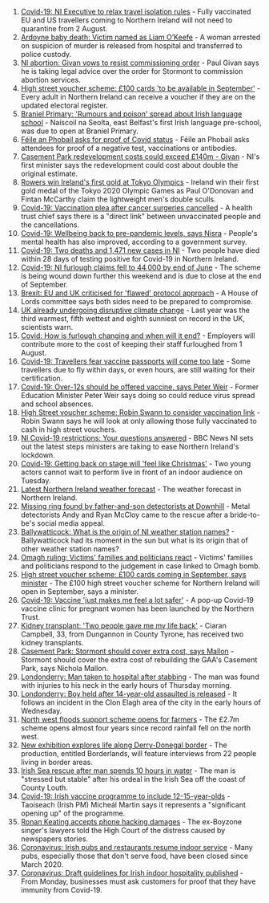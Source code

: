 1. [Covid-19: NI Executive to relax travel isolation rules](https://www.bbc.co.uk/news/uk-northern-ireland-58004816) - Fully vaccinated EU and US travellers coming to Northern Ireland will not need to quarantine from 2 August.
2. [Ardoyne baby death: Victim named as Liam O’Keefe](https://www.bbc.co.uk/news/uk-northern-ireland-58009834) - A woman arrested on suspicion of murder is released from hospital and transferred to police custody.
3. [NI abortion: Givan vows to resist commissioning order](https://www.bbc.co.uk/news/uk-northern-ireland-58018850) - Paul Givan says he is taking legal advice over the order for Stormont to commission abortion services.
4. [High street voucher scheme: £100 cards 'to be available in September'](https://www.bbc.co.uk/news/uk-northern-ireland-58012540) - Every adult in Northern Ireland can receive a voucher if they are on the updated electoral register.
5. [Braniel Primary: 'Rumours and poison' spread about Irish language school](https://www.bbc.co.uk/news/uk-northern-ireland-58010736) - Naíscoil na Seolta, east Belfast's first Irish language pre-school, was due to open at Braniel Primary.
6. [Féile an Phobail asks for proof of Covid status](https://www.bbc.co.uk/news/uk-northern-ireland-58016151) - Féile an Phobail asks attendees for proof of a negative test, vaccinations or antibodies.
7. [Casement Park redevelopment costs could exceed £140m - Givan](https://www.bbc.co.uk/news/uk-northern-ireland-58005434) - NI's first minister says the redevelopment could cost about double the original estimate.
8. [Rowers win Ireland's first gold at Tokyo Olympics](https://www.bbc.co.uk/sport/olympics/58007573) - Ireland win their first gold medal of the Tokyo 2020 Olympic Games as Paul O'Donovan and Fintan McCarthy claim the lightweight men's double sculls.
9. [Covid-19: Vaccination plea after cancer surgeries cancelled](https://www.bbc.co.uk/news/uk-northern-ireland-58009128) - A health trust chief says there is a "direct link" between unvaccinated people and the cancellations.
10. [Covid-19: Wellbeing back to pre-pandemic levels, says Nisra](https://www.bbc.co.uk/news/uk-northern-ireland-58012623) - People's mental health has also improved, according to a government survey.
11. [Covid-19: Two deaths and 1,471 new cases in NI](https://www.bbc.co.uk/news/uk-northern-ireland-58012627) - Two people have died within 28 days of testing positive for Covid-19 in Northern Ireland.
12. [Covid-19: NI furlough claims fell to 44,000 by end of June](https://www.bbc.co.uk/news/uk-northern-ireland-58009132) - The scheme is being wound down further this weekend and is due to close at the end of September.
13. [Brexit: EU and UK criticised for 'flawed' protocol approach](https://www.bbc.co.uk/news/uk-northern-ireland-58004374) - A House of Lords committee says both sides need to be prepared to compromise.
14. [UK already undergoing disruptive climate change](https://www.bbc.co.uk/news/science-environment-57988023) - Last year was the third warmest, fifth wettest and eighth sunniest on record in the UK, scientists warn.
15. [Covid: How is furlough changing and when will it end?](https://www.bbc.co.uk/news/explainers-52135342) - Employers will contribute more to the cost of keeping their staff furloughed from 1 August.
16. [Covid-19: Travellers fear vaccine passports will come too late](https://www.bbc.co.uk/news/uk-northern-ireland-57998569) - Some travellers due to fly within days, or even hours, are still waiting for their certification.
17. [Covid-19: Over-12s should be offered vaccine, says Peter Weir](https://www.bbc.co.uk/news/uk-northern-ireland-57992080) - Former Education Minister Peter Weir says doing so could reduce virus spread and school absences.
18. [High Street voucher scheme: Robin Swann to consider vaccination link](https://www.bbc.co.uk/news/uk-northern-ireland-57981148) - Robin Swann says he will look at only allowing those fully vaccinated to cash in high street vouchers.
19. [NI Covid-19 restrictions: Your questions answered](https://www.bbc.co.uk/news/uk-northern-ireland-54117810) - BBC News NI sets out the latest steps ministers are taking to ease Northern Ireland's lockdown.
20. [Covid-19: Getting back on stage will 'feel like Christmas'](https://www.bbc.co.uk/news/uk-northern-ireland-57983830) - Two young actors cannot wait to perform live in front of an indoor audience on Tuesday.
21. [Latest Northern Ireland weather forecast](https://www.bbc.co.uk/news/uk-northern-ireland-26018439) - The weather forecast in Northern Ireland.
22. [Missing ring found by father-and-son detectorists at Downhill](https://www.bbc.co.uk/news/uk-northern-ireland-57975051) - Metal detectorists Andy and Ryan McCloy came to the rescue after a bride-to-be's social media appeal.
23. [Ballywatticock: What is the origin of NI weather station names?](https://www.bbc.co.uk/news/uk-northern-ireland-57914914) - Ballywatticock had its moment in the sun but what is its origin that of other weather station names?
24. [Omagh ruling: Victims' families and politicians react](https://www.bbc.co.uk/news/uk-northern-ireland-57940348) - Victims' families and politicians respond to the judgement in case linked to Omagh bomb.
25. [High street voucher scheme: £100 cards coming in September, says minister](https://www.bbc.co.uk/news/uk-northern-ireland-58012541) - The £100 high street voucher scheme for Northern Ireland will open in September, says a minister.
26. [Covid-19: Vaccine 'just makes me feel a lot safer'](https://www.bbc.co.uk/news/uk-northern-ireland-58004367) - A pop-up Covid-19 vaccine clinic for pregnant women has been launched by the Northern Trust.
27. [Kidney transplant: 'Two people gave me my life back'](https://www.bbc.co.uk/news/uk-northern-ireland-57916546) - Ciaran Campbell, 33, from Dungannon in County Tyrone, has received two kidney transplants.
28. [Casement Park: Stormont should cover extra cost, says Mallon](https://www.bbc.co.uk/news/uk-northern-ireland-57999752) - Stormont should cover the extra cost of rebuilding the GAA's Casement Park, says Nichola Mallon.
29. [Londonderry: Man taken to hospital after stabbing](https://www.bbc.co.uk/news/uk-northern-ireland-foyle-west-58010383) - The man was found with injuries to his neck in the early hours of Thursday morning.
30. [Londonderry: Boy held after 14-year-old assaulted is released](https://www.bbc.co.uk/news/uk-northern-ireland-foyle-west-58010382) - It follows an incident in the Clon Elagh area of the city in the early hours of Wednesday.
31. [North west floods support scheme opens for farmers](https://www.bbc.co.uk/news/uk-northern-ireland-foyle-west-57994970) - The £2.7m scheme opens almost four years since record rainfall fell on the north west.
32. [New exhibition explores life along Derry-Donegal border](https://www.bbc.co.uk/news/uk-northern-ireland-foyle-west-57885075) - The production, entitled Borderlands, will feature interviews from 22 people living in border areas.
33. [Irish Sea rescue after man spends 10 hours in water](https://www.bbc.co.uk/news/world-europe-57984521) - The man is "stressed but stable" after his ordeal in the Irish Sea off the coast of County Louth.
34. [Covid-19: Irish vaccine programme to include 12-15-year-olds](https://www.bbc.co.uk/news/world-europe-57984314) - Taoiseach (Irish PM) Micheál Martin says it represents a "significant opening up" of the programme.
35. [Ronan Keating accepts phone hacking damages](https://www.bbc.co.uk/news/entertainment-arts-57967494) - The ex-Boyzone singer's lawyers told the High Court of the distress caused by newspapers stories.
36. [Coronavirus: Irish pubs and restaurants resume indoor service](https://www.bbc.co.uk/news/world-europe-57965158) - Many pubs, especially those that don't serve food, have been closed since March 2020.
37. [Coronavirus: Draft guidelines for Irish indoor hospitality published](https://www.bbc.co.uk/news/world-europe-57949844) - From Monday, businesses must ask customers for proof that they have immunity from Covid-19.
